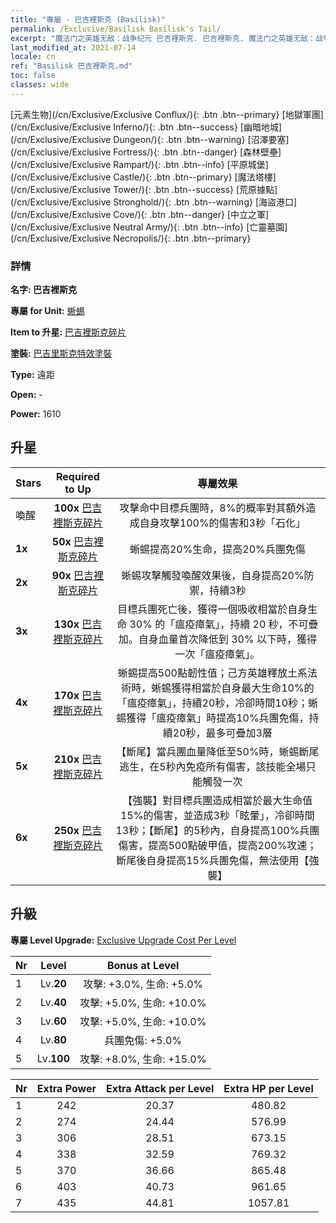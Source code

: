 ```yaml
---
title: "專屬 - 巴吉裡斯克 (Basilisk)"
permalink: /Exclusive/Basilisk Basilisk's Tail/
excerpt: "魔法门之英雄无敌：战争纪元 巴吉裡斯克. 巴吉裡斯克. 魔法门之英雄无敌：战争纪元 專屬 巴吉裡斯克. 蜥蜴 專屬."
last_modified_at: 2021-07-14
locale: cn
ref: "Basilisk 巴吉裡斯克.md"
toc: false
classes: wide
---
```

 [元素生物](/cn/Exclusive/Exclusive Conflux/){: .btn .btn--primary} [地獄軍團](/cn/Exclusive/Exclusive Inferno/){: .btn .btn--success} [幽暗地城](/cn/Exclusive/Exclusive Dungeon/){: .btn .btn--warning} [沼澤要塞](/cn/Exclusive/Exclusive Fortress/){: .btn .btn--danger} [森林壁壘](/cn/Exclusive/Exclusive Rampart/){: .btn .btn--info} [平原城堡](/cn/Exclusive/Exclusive Castle/){: .btn .btn--primary} [魔法塔樓](/cn/Exclusive/Exclusive Tower/){: .btn .btn--success} [荒原據點](/cn/Exclusive/Exclusive Stronghold/){: .btn .btn--warning} [海盜港口](/cn/Exclusive/Exclusive Cove/){: .btn .btn--danger} [中立之軍](/cn/Exclusive/Exclusive Neutral Army/){: .btn .btn--info} [亡靈墓園](/cn/Exclusive/Exclusive Necropolis/){: .btn .btn--primary} 

### 詳情
 **名字: 巴吉裡斯克** 

 **專屬 for Unit:** [蜥蜴](/cn/units/Basilisk/) 

 **Item to 升星:** [巴吉裡斯克碎片](/cn/Items/con_994/)

 **塗裝:** [巴吉里斯克特效塗裝](/cn/Items/con_662/)

 **Type:** 遠距

 **Open:** -

 **Power:** 1610

## 升星

  |     Stars    |  Required to Up | 專屬效果 |
  |:-------------|:---------------:|:---------------:|
  |  喚醒  | **100x** [巴吉裡斯克碎片](/cn/Items/con_994/) | 攻擊命中目標兵團時，8%的概率對其額外造成自身攻擊100%的傷害和3秒「石化」 |
  | **1x** <i class="fas fa-star"/> | **50x** [巴吉裡斯克碎片](/cn/Items/con_994/) | 蜥蜴提高20%生命，提高20%兵團免傷 |
  | **2x** <i class="fas fa-star"/> | **90x** [巴吉裡斯克碎片](/cn/Items/con_994/) | 蜥蜴攻擊觸發喚醒效果後，自身提高20%防禦，持續3秒 |
  | **3x** <i class="fas fa-star"/> | **130x** [巴吉裡斯克碎片](/cn/Items/con_994/) | 目標兵團死亡後，獲得一個吸收相當於自身生命 30% 的「瘟疫瘴氣」，持續 20 秒，不可疊加。自身血量首次降低到 30% 以下時，獲得一次「瘟疫瘴氣」。 |
  | **4x** <i class="fas fa-star"/> | **170x** [巴吉裡斯克碎片](/cn/Items/con_994/) | 蜥蜴提高500點韌性值；己方英雄釋放土系法術時，蜥蜴獲得相當於自身最大生命10%的「瘟疫瘴氣」，持續20秒，冷卻時間10秒；蜥蜴獲得「瘟疫瘴氣」時提高10%兵團免傷，持續20秒，最多可疊加3層 |
  | **5x** <i class="fas fa-star"/> | **210x** [巴吉裡斯克碎片](/cn/Items/con_994/) | 【斷尾】當兵團血量降低至50%時，蜥蜴斷尾逃生，在5秒內免疫所有傷害，該技能全場只能觸發一次 |
  | **6x** <i class="fas fa-star"/> | **250x** [巴吉裡斯克碎片](/cn/Items/con_994/) | 【強襲】對目標兵團造成相當於最大生命值15%的傷害，並造成3秒「眩暈」，冷卻時間13秒；【斷尾】的5秒內，自身提高100%兵團傷害，提高500點破甲值，提高200%攻速；斷尾後自身提高15%兵團免傷，無法使用【強襲】 |


## 升級
 **專屬 Level Upgrade:** [Exclusive Upgrade Cost Per Level](/Exclusive/ExclusiveUpgradeCostPerLevel/)

  |  Nr  |   Level  | Bonus at Level |
  |:-----|:--------:|:--------------:|
  | 1 | Lv.**20** | 攻擊: +3.0%, 生命: +5.0% |
  | 2 | Lv.**40** | 攻擊: +5.0%, 生命: +10.0% |
  | 3 | Lv.**60** | 攻擊: +5.0%, 生命: +10.0% |
  | 4 | Lv.**80** | 兵團免傷: +5.0% |
  | 5 | Lv.**100** | 攻擊: +8.0%, 生命: +15.0% |


  |  Nr  |  Extra Power | Extra Attack per Level | Extra HP per Level |
  |:-----|:--------:|:--------:|:--------:|
  | 1 | 242 | 20.37 | 480.82 |
  | 2 | 274 | 24.44 | 576.99 |
  | 3 | 306 | 28.51 | 673.15 |
  | 4 | 338 | 32.59 | 769.32 |
  | 5 | 370 | 36.66 | 865.48 |
  | 6 | 403 | 40.73 | 961.65 |
  | 7 | 435 | 44.81 | 1057.81 |



